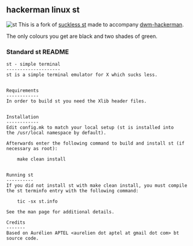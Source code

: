## hackerman linux st
![st](st.png)
This is a fork of [suckless st](https://st.suckless.org) made to accompany [dwm-hackerman](https://github.com/That1M8Head/dwm-hackerman).

The only colours you get are black and two shades of green.

### Standard st README
```
st - simple terminal
--------------------
st is a simple terminal emulator for X which sucks less.


Requirements
------------
In order to build st you need the Xlib header files.


Installation
------------
Edit config.mk to match your local setup (st is installed into
the /usr/local namespace by default).

Afterwards enter the following command to build and install st (if
necessary as root):

    make clean install


Running st
----------
If you did not install st with make clean install, you must compile
the st terminfo entry with the following command:

    tic -sx st.info

See the man page for additional details.

Credits
-------
Based on Aurélien APTEL <aurelien dot aptel at gmail dot com> bt source code.
```